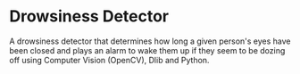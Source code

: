 # Drowsiness Detector
A drowsiness detector that determines how long a given person's eyes have been closed and plays an alarm to wake them up if they seem to be dozing off using Computer Vision (OpenCV), Dlib and Python.

